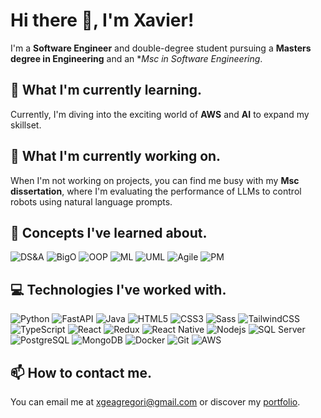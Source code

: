 # Hi there 👋, I'm Xavier!
I'm a **Software Engineer** and double-degree student pursuing a **Masters degree in Engineering** and an **Msc in Software Engineering*. 


## 🌱 What I'm currently learning.
Currently, I'm diving into the exciting world of **AWS** and **AI** to expand my skillset.


## 🤖 What I'm currently working on.
When I'm not working on projects, you can find me busy with my **Msc dissertation**, where I'm evaluating the performance of LLMs to control robots using natural language prompts.


## 📖 Concepts I've learned about.
![DS&A](https://img.shields.io/badge/Data%20Structures%20&%20Algorithms-red.svg?style=for-the-badge)
![BigO](https://img.shields.io/badge/Complexity%20Analysis-47A248.svg?style=for-the-badge)
![OOP](https://img.shields.io/badge/Object%20Oriented%20Programming-4169E1.svg?style=for-the-badge)
![ML](https://img.shields.io/badge/Machine%20Learning-CC2927.svg?style=for-the-badge)
![UML](https://img.shields.io/badge/UML-232F3E.svg?style=for-the-badge)
![Agile](https://img.shields.io/badge/Agile%20Methodology%20Analysis-06B6D4.svg?style=for-the-badge)
![PM](https://img.shields.io/badge/Project%20Management-764ABC.svg?style=for-the-badge)


## 💻 Technologies I've worked with.
![Python](https://img.shields.io/badge/Python-3776AB.svg?style=for-the-badge&logo=Python&logoColor=white)
![FastAPI](https://img.shields.io/badge/FastAPI-009688.svg?style=for-the-badge&logo=FastAPI&logoColor=white)
![Java](https://img.shields.io/badge/Java-blueviolet.svg?style=for-the-badge)
![HTML5](https://img.shields.io/badge/HTML5-E34F26.svg?style=for-the-badge&logo=HTML5&logoColor=white)
![CSS3](https://img.shields.io/badge/CSS3-1572B6.svg?style=for-the-badge&logo=CSS3&logoColor=white)
![Sass](https://img.shields.io/badge/Sass-CC6699.svg?style=for-the-badge&logo=Sass&logoColor=white)
![TailwindCSS](https://img.shields.io/badge/Tailwind%20CSS-06B6D4.svg?style=for-the-badge&logo=Tailwind-CSS&logoColor=white)
![TypeScript](https://img.shields.io/badge/TypeScript-3178C6.svg?style=for-the-badge&logo=TypeScript&logoColor=white)
![React](https://img.shields.io/badge/React-06B6D4.svg?style=for-the-badge&logo=React&logoColor=white)
![Redux](https://img.shields.io/badge/Redux-764ABC.svg?style=for-the-badge&logo=Redux&logoColor=white)
![React Native](https://img.shields.io/badge/React%20Native-06B6D4.svg?style=for-the-badge&logo=React&logoColor=white)
![Nodejs](https://img.shields.io/badge/Node.js-339933.svg?style=for-the-badge&logo=nodedotjs&logoColor=white)
![SQL Server](https://img.shields.io/badge/SQL%20Server-CC2927.svg?style=for-the-badge&logo=Microsoft-SQL-Server&logoColor=white)
![PostgreSQL](https://img.shields.io/badge/PostgreSQL-4169E1.svg?style=for-the-badge&logo=PostgreSQL&logoColor=white)
![MongoDB](https://img.shields.io/badge/MongoDB-47A248.svg?style=for-the-badge&logo=MongoDB&logoColor=white)
![Docker](https://img.shields.io/badge/Docker-2496ED.svg?style=for-the-badge&logo=Docker&logoColor=white)
![Git](https://img.shields.io/badge/Git-F05032.svg?style=for-the-badge&logo=Git&logoColor=white)
![AWS](https://img.shields.io/badge/Amazon%20AWS-232F3E.svg?style=for-the-badge&logo=Amazon-AWS&logoColor=white)

## 📫 How to contact me.
You can email me at xgeagregori@gmail.com or discover my [portfolio](https://xgeagregori.com).
